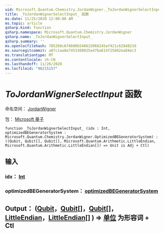 ```yaml
---
uid: Microsoft.Quantum.Chemistry.JordanWigner._ToJordanWignerSelectInput_
title: _ToJordanWignerSelectInput_ 函数
ms.date: 11/25/2020 12:00:00 AM
ms.topic: article
qsharp.kind: function
qsharp.namespace: Microsoft.Quantum.Chemistry.JordanWigner
qsharp.name: _ToJordanWignerSelectInput_
qsharp.summary: ''
ms.openlocfilehash: 785260c6f48d0b540615966245af421c6294823d
ms.sourcegitcommit: a87c1aa8e7453360025e47ba614f25b02ea84ec3
ms.translationtype: MT
ms.contentlocale: zh-CN
ms.lasthandoff: 11/26/2020
ms.locfileid: "96215157"
---
```

# <a name="_tojordanwignerselectinput_-function"></a>_ToJordanWignerSelectInput_ 函数

命名空间： [JordanWigner](xref:Microsoft.Quantum.Chemistry.JordanWigner)

包： [Microsoft 量子](https://nuget.org/packages/Microsoft.Quantum.Chemistry)




```qsharp
function _ToJordanWignerSelectInput_ (idx : Int, optimizedBEGeneratorSystem : Microsoft.Quantum.Chemistry.JordanWigner.OptimizedBEGeneratorSystem) : ((Qubit, Qubit[], Qubit[], Microsoft.Quantum.Arithmetic.LittleEndian, Microsoft.Quantum.Arithmetic.LittleEndian[]) => Unit is Adj + Ctl)
```


## <a name="input"></a>输入

### <a name="idx--int"></a>idx： [Int](xref:microsoft.quantum.lang-ref.int)




### <a name="optimizedbegeneratorsystem--optimizedbegeneratorsystem"></a>optimizedBEGeneratorSystem： [optimizedBEGeneratorSystem](xref:Microsoft.Quantum.Chemistry.JordanWigner.OptimizedBEGeneratorSystem)





## <a name="output--qubitqubitqubitlittleendianlittleendian--unit--is-adj--ctl"></a>Output： ([Qubit](xref:microsoft.quantum.lang-ref.qubit)，[Qubit](xref:microsoft.quantum.lang-ref.qubit)[]，[Qubit](xref:microsoft.quantum.lang-ref.qubit)[]，[LittleEndian](xref:Microsoft.Quantum.Arithmetic.LittleEndian)，[LittleEndian](xref:Microsoft.Quantum.Arithmetic.LittleEndian)[] ) => [单位](xref:microsoft.quantum.lang-ref.unit)  为形容词 + Ctl

